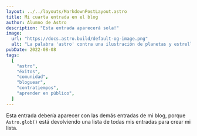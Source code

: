 ```yaml
---
layout: ../../layouts/MarkdownPostLayout.astro
title: Mi cuarta entrada en el blog
author: Alumno de Astro
description: "Esta entrada aparecerá sola!"
image:
  url: "https://docs.astro.build/default-og-image.png"
  alt: "La palabra 'astro' contra una ilustración de planetas y estrellas."
pubDate: 2022-08-08
tags:
  [
    "astro",
    "éxitos",
    "comunidad",
    "bloguear",
    "contratiempos",
    "aprender en público",
  ]
---
```


Esta entrada debería aparecer con las demás entradas de mi blog, porque `Astro.glob()` está devolviendo una lista de todas mis entradas para crear mi lista.
